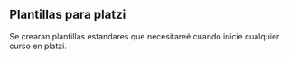## Plantillas para platzi

Se crearan plantillas estandares que necesitareé cuando inicie cualquier curso en platzi.